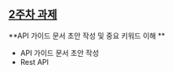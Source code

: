 ## [2주차 과제](https://github.com/pia01190/comento-bootcamp/blob/main/2%EC%A3%BC%EC%B0%A8_%EA%B3%BC%EC%A0%9C/SW%20%ED%99%9C%EC%9A%A9%20API%20%EA%B0%80%EC%9D%B4%EB%93%9C%20%EB%AC%B8%EC%84%9C.docx)
**API 가이드 문서 초안 작성 및 중요 키워드 이해 **
- API 가이드 문서 초안 작성
- Rest API